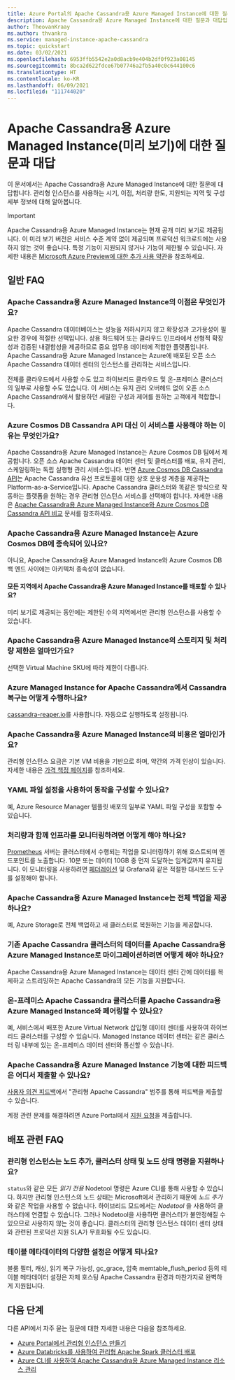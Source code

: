 ```yaml
---
title: Azure Portal의 Apache Cassandra용 Azure Managed Instance에 대한 질문과 대답
description: Apache Cassandra용 Azure Managed Instance에 대한 질문과 대답입니다. 이 문서에서는 관리형 인스턴스를 사용하는 시기, 이점, 처리량 한도, 지원되는 지역 및 기타 구성 세부 정보에 대한 질문에 대답합니다.
author: TheovanKraay
ms.author: thvankra
ms.service: managed-instance-apache-cassandra
ms.topic: quickstart
ms.date: 03/02/2021
ms.openlocfilehash: 6953ffb5542e2a0d8acb9e404b2df0f923a08145
ms.sourcegitcommit: 8bca2d622fdce67b07746a2fb5a40c0c644100c6
ms.translationtype: HT
ms.contentlocale: ko-KR
ms.lasthandoff: 06/09/2021
ms.locfileid: "111744020"
---
```

# <a name="frequently-asked-questions-about-azure-managed-instance-for-apache-cassandra-preview"></a>Apache Cassandra용 Azure Managed Instance(미리 보기)에 대한 질문과 대답

이 문서에서는 Apache Cassandra용 Azure Managed Instance에 대한 질문에 대답합니다. 관리형 인스턴스를 사용하는 시기, 이점, 처리량 한도, 지원되는 지역 및 구성 세부 정보에 대해 알아봅니다.

> [!IMPORTANT]
> Apache Cassandra용 Azure Managed Instance는 현재 공개 미리 보기로 제공됩니다.
> 이 미리 보기 버전은 서비스 수준 계약 없이 제공되며 프로덕션 워크로드에는 사용하지 않는 것이 좋습니다. 특정 기능이 지원되지 않거나 기능이 제한될 수 있습니다.
> 자세한 내용은 [Microsoft Azure Preview에 대한 추가 사용 약관](https://azure.microsoft.com/support/legal/preview-supplemental-terms/)을 참조하세요.

## <a name="general-faq"></a>일반 FAQ

### <a name="what-are-the-benefits-azure-managed-instance-for-apache-cassandra"></a>Apache Cassandra용 Azure Managed Instance의 이점은 무엇인가요?

Apache Cassandra 데이터베이스는 성능을 저하시키지 않고 확장성과 고가용성이 필요한 경우에 적절한 선택입니다. 상용 하드웨어 또는 클라우드 인프라에서 선형적 확장성과 검증된 내결함성을 제공하므로 중요 업무용 데이터에 적합한 플랫폼입니다. Apache Cassandra용 Azure Managed Instance는 Azure에 배포된 오픈 소스 Apache Cassandra 데이터 센터의 인스턴스를 관리하는 서비스입니다.

전체를 클라우드에서 사용할 수도 있고 하이브리드 클라우드 및 온-프레미스 클러스터의 일부로 사용할 수도 있습니다. 이 서비스는 유지 관리 오버헤드 없이 오픈 소스 Apache Cassandra에서 활용하던 세밀한 구성과 제어를 원하는 고객에게 적합합니다.

### <a name="why-should-i-use-this-service-instead-of-azure-cosmos-db-cassandra-api"></a>Azure Cosmos DB Cassandra API 대신 이 서비스를 사용해야 하는 이유는 무엇인가요?

Apache Cassandra용 Azure Managed Instance는 Azure Cosmos DB 팀에서 제공합니다. 오픈 소스 Apache Cassandra 데이터 센터 및 클러스터를 배포, 유지 관리, 스케일링하는 독립 실행형 관리 서비스입니다. 반면 [Azure Cosmos DB Cassandra API](../cosmos-db/cassandra-introduction.md)는 Apache Cassandra 유선 프로토콜에 대한 상호 운용성 계층을 제공하는 Platform-as-a-Service입니다. Apache Cassandra 클러스터와 똑같은 방식으로 작동하는 플랫폼을 원하는 경우 관리형 인스턴스 서비스를 선택해야 합니다. 자세한 내용은 [Apache Cassandra용 Azure Managed Instance와 Azure Cosmos DB Cassandra API 비교](compare-cosmosdb-managed-instance.md) 문서를 참조하세요.

### <a name="is-azure-managed-instance-for-apache-cassandra-dependent-on-azure-cosmos-db"></a>Apache Cassandra용 Azure Managed Instance는 Azure Cosmos DB에 종속되어 있나요?

아니요, Apache Cassandra용 Azure Managed Instance와 Azure Cosmos DB 백 엔드 사이에는 아키텍처 종속성이 없습니다. 

#### <a name="can-i-deploy-azure-managed-instance-for-apache-cassandra-in-any-region"></a>모든 지역에서 Apache Cassandra용 Azure Managed Instance를 배포할 수 있나요?

미리 보기로 제공되는 동안에는 제한된 수의 지역에서만 관리형 인스턴스를 사용할 수 있습니다.

### <a name="what-are-the-storage-and-throughput-limits-of-azure-managed-instance-for-apache-cassandra"></a>Apache Cassandra용 Azure Managed Instance의 스토리지 및 처리량 제한은 얼마인가요?

선택한 Virtual Machine SKU에 따라 제한이 다릅니다.

### <a name="how-are-cassandra-repairs-carried-out-in-azure-managed-instance-for-apache-cassandra"></a>Azure Managed Instance for Apache Cassandra에서 Cassandra 복구는 어떻게 수행하나요?

[cassandra-reaper.io](http://cassandra-reaper.io/)를 사용합니다. 자동으로 실행하도록 설정됩니다.

### <a name="what-is-the-cost-of-azure-managed-instance-for-apache-cassandra"></a>Apache Cassandra용 Azure Managed Instance의 비용은 얼마인가요?

관리형 인스턴스 요금은 기본 VM 비용을 기반으로 하며, 약간의 가격 인상이 있습니다. 자세한 내용은 [가격 책정 페이지](https://azure.microsoft.com/pricing/details/managed-instance-apache-cassandra/)를 참조하세요.

### <a name="can-i-use-yaml-file-settings-to-configure-behavior"></a>YAML 파일 설정을 사용하여 동작을 구성할 수 있나요?

예, Azure Resource Manager 템플릿 배포의 일부로 YAML 파일 구성을 포함할 수 있습니다.

### <a name="how-can-i-monitor-infrastructure-along-with-throughput"></a>처리량과 함께 인프라를 모니터링하려면 어떻게 해야 하나요?

[Prometheus](https://prometheus.io/docs/introduction/overview/) 서버는 클러스터에서 수행되는 작업을 모니터링하기 위해 호스트되며 엔드포인트를 노출합니다. 10분 또는 데이터 10GB 중 먼저 도달하는 임계값까지 유지됩니다. 이 모니터링을 사용하려면 [페더레이션](https://prometheus.io/docs/prometheus/latest/federation/) 및 Grafana와 같은 적절한 대시보드 도구를 설정해야 합니다.

### <a name="does-azure-managed-instance-for-apache-cassandra-provide-full-backups"></a>Apache Cassandra용 Azure Managed Instance는 전체 백업을 제공하나요?

예, Azure Storage로 전체 백업하고 새 클러스터로 복원하는 기능을 제공합니다.

### <a name="how-can-i-migrate-data-from-my-existing-apache-cassandra-cluster-to-azure-managed-instance-for-apache-cassandra"></a>기존 Apache Cassandra 클러스터의 데이터를 Apache Cassandra용 Azure Managed Instance로 마이그레이션하려면 어떻게 해야 하나요?

Apache Cassandra용 Azure Managed Instance는 데이터 센터 간에 데이터를 복제하고 스트리밍하는 Apache Cassandra의 모든 기능을 지원합니다.

### <a name="can-i-pair-an-on-premises-apache-cassandra-cluster-with-the-azure-managed-instance-for-apache-cassandra"></a>온-프레미스 Apache Cassandra 클러스터를 Apache Cassandra용 Azure Managed Instance와 페어링할 수 있나요?

예, 서비스에서 배포한 Azure Virtual Network 삽입형 데이터 센터를 사용하여 하이브리드 클러스터를 구성할 수 있습니다. Managed Instance 데이터 센터는 같은 클러스터 링 내부에 있는 온-프레미스 데이터 센터와 통신할 수 있습니다.

### <a name="where-can-i-give-feedback-on-azure-managed-instance-for-apache-cassandra-features"></a>Apache Cassandra용 Azure Managed Instance 기능에 대한 피드백은 어디서 제출할 수 있나요?

[사용자 의견 피드백](https://feedback.azure.com/forums/263030-azure-cosmos-db?category_id=398548)에서 "관리형 Apache Cassandra" 범주를 통해 피드백을 제출할 수 있습니다.

계정 관련 문제를 해결하려면 Azure Portal에서 [지원 요청](https://ms.portal.azure.com/#blade/Microsoft_Azure_Support/HelpAndSupportBlade/newsupportrequest)을 제출합니다.

## <a name="deployment-specific-faq"></a>배포 관련 FAQ

### <a name="will-the-managed-instance-support-node-addition-cluster-status-and-node-status-commands"></a>관리형 인스턴스는 노드 추가, 클러스터 상태 및 노드 상태 명령을 지원하나요?

`status`와 같은 모든 *읽기 전용* Nodetool 명령은 Azure CLI를 통해 사용할 수 있습니다. 하지만 관리형 인스턴스의 노드 상태는 Microsoft에서 관리하기 때문에 *노드 추가* 와 같은 작업을 사용할 수 없습니다. 하이브리드 모드에서는 *Nodetool* 을 사용하여 클러스터에 연결할 수 있습니다. 그러나 Nodetool을 사용하면 클러스터가 불안정해질 수 있으므로 사용하지 않는 것이 좋습니다. 클러스터의 관리형 인스턴스 데이터 센터 상태와 관련된 프로덕션 지원 SLA가 무효화될 수도 있습니다.

### <a name="what-happens-with-various-settings-for-table-metadata"></a>테이블 메타데이터의 다양한 설정은 어떻게 되나요?

블룸 필터, 캐싱, 읽기 복구 가능성, gc_grace, 압축 memtable_flush_period 등의 테이블 메타데이터 설정은 자체 호스팅 Apache Cassandra 환경과 마찬가지로 완벽하게 지원됩니다.

## <a name="next-steps"></a>다음 단계

다른 API에서 자주 묻는 질문에 대한 자세한 내용은 다음을 참조하세요.

* [Azure Portal에서 관리형 인스턴스 만들기](create-cluster-portal.md)
* [Azure Databricks를 사용하여 관리형 Apache Spark 클러스터 배포](deploy-cluster-databricks.md)
* [Azure CLI를 사용하여 Apache Cassandra용 Azure Managed Instance 리소스 관리](manage-resources-cli.md)